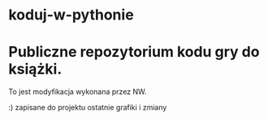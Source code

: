 # koduj-w-pythonie

# Publiczne repozytorium kodu gry do książki.

To jest modyfikacja wykonana przez NW.

:) zapisane do projektu
ostatnie grafiki i zmiany
